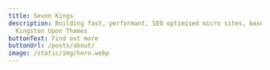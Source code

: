 ```yaml
---
title: Seven Kings
description: Building fast, performant, SEO optimised micro sites, based in
  Kingston Upon Thames
buttonText: Find out more
buttonUrl: /posts/about/
image: /static/img/hero.webp
---
```

